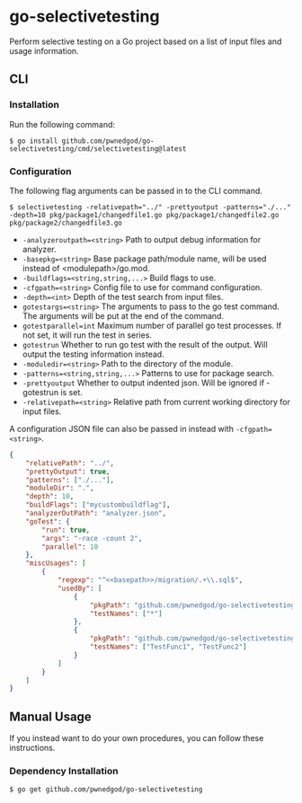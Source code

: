 # go-selectivetesting
Perform selective testing on a Go project based on a list of input files and usage information.

## CLI

### Installation
Run the following command:
```
$ go install github.com/pwnedgod/go-selectivetesting/cmd/selectivetesting@latest
```

### Configuration
The following flag arguments can be passed in to the CLI command.

```
$ selectivetesting -relativepath="../" -prettyoutput -patterns="./..." -depth=10 pkg/package1/changedfile1.go pkg/package1/changedfile2.go pkg/package2/changedfile3.go
```

  - `-analyzeroutpath=<string>`
        Path to output debug information for analyzer.
  - `-basepkg=<string>`
        Base package path/module name, will be used instead of &lt;modulepath&gt;/go.mod.
  - `-buildflags=<string,string,...>`
        Build flags to use.
  - `-cfgpath=<string>`
        Config file to use for command configuration.
  - `-depth=<int>`
        Depth of the test search from input files.
  - `gotestargs=<string>`
        The arguments to pass to the go test command. The arguments will be put at the end of the command.
  - `gotestparallel=int`
        Maximum number of parallel go test processes. If not set, it will run the test in series.
  - `gotestrun`
        Whether to run go test with the result of the output. Will output the testing information instead.
  - `-moduledir=<string>`
        Path to the directory of the module.
  - `-patterns=<string,string,...>`
        Patterns to use for package search.
  - `-prettyoutput`
        Whether to output indented json. Will be ignored if -gotestrun is set.
  - `-relativepath=<string>`
        Relative path from current working directory for input files.

A configuration JSON file can also be passed in instead with `-cfgpath=<string>`.

```json
{
    "relativePath": "../",
    "prettyOutput": true,
    "patterns": ["./..."],
    "moduleDir": ".",
    "depth": 10,
    "buildFlags": ["mycustombuildflag"],
    "analyzerOutPath": "analyzer.json",
    "goTest": {
        "run": true,
        "args": "-race -count 2",
        "parallel": 10
    },
    "miscUsages": [
        {
            "regexp": "^<<basepath>>/migration/.+\\.sql$",
            "usedBy": [
                {
                    "pkgPath": "github.com/pwnedgod/go-selectivetesting/example1/...",
                    "testNames": ["*"]
                },
                {
                    "pkgPath": "github.com/pwnedgod/go-selectivetesting/example2/sub",
                    "testNames": ["TestFunc1", "TestFunc2"]
                }
            ]
        }
    ]
}
```

## Manual Usage
If you instead want to do your own procedures, you can follow these instructions.

### Dependency Installation
```
$ go get github.com/pwnedgod/go-selectivetesting
```

